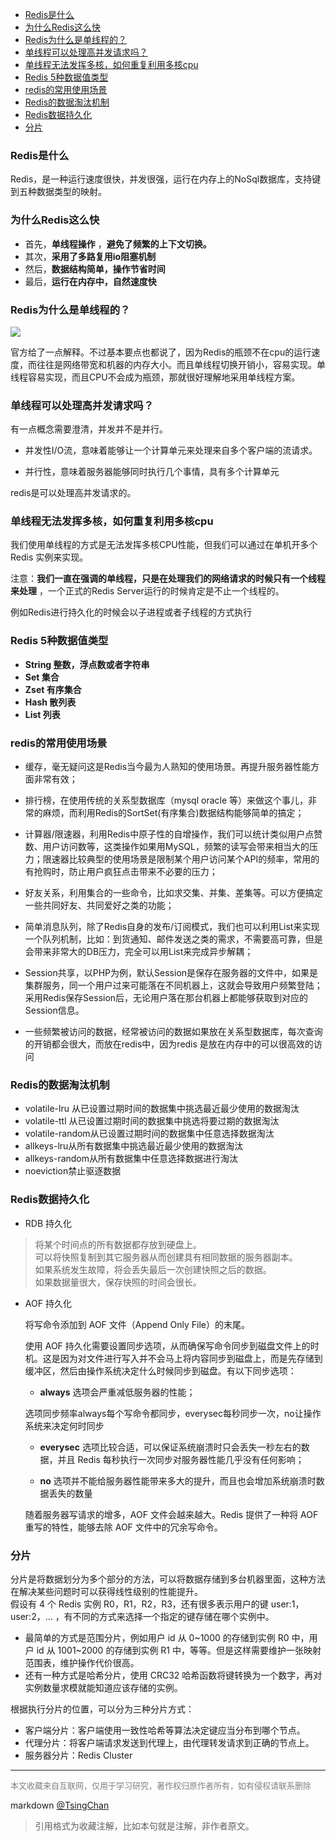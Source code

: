 

<!-- TOC -->

- [Redis是什么](#redis是什么)
- [为什么Redis这么快](#为什么redis这么快)
- [Redis为什么是单线程的？](#redis为什么是单线程的)
- [单线程可以处理高并发请求吗？](#单线程可以处理高并发请求吗)
- [单线程无法发挥多核，如何重复利用多核cpu](#单线程无法发挥多核如何重复利用多核cpu)
- [Redis 5种数据值类型](#redis-5种数据值类型)
- [redis的常用使用场景](#redis的常用使用场景)
- [Redis的数据淘汰机制](#redis的数据淘汰机制)
- [Redis数据持久化](#redis数据持久化)
- [分片](#分片)

<!-- /TOC -->


### Redis是什么

Redis，是一种运行速度很快，并发很强，运行在内存上的NoSql数据库，支持键到五种数据类型的映射。

### 为什么Redis这么快

- 首先，**单线程操作** ，**避免了频繁的上下文切换。**   
- 其次，**采用了多路复用io阻塞机制**   
- 然后，**数据结构简单，操作节省时间**   
- 最后，**运行在内存中，自然速度快**

### Redis为什么是单线程的？

![](https://pic2.zhimg.com/v2-581ac1ca10563013cd625ac602f33e79_b.jpg)

官方给了一点解释。不过基本要点也都说了，因为Redis的瓶颈不在cpu的运行速度，而往往是网络带宽和机器的内存大小。而且单线程切换开销小，容易实现。单线程容易实现，而且CPU不会成为瓶颈，那就很好理解地采用单线程方案。


### 单线程可以处理高并发请求吗？

有一点概念需要澄清，并发并不是并行。  

- 并发性I/O流，意味着能够让一个计算单元来处理来自多个客户端的流请求。

- 并行性，意味着服务器能够同时执行几个事情，具有多个计算单元

redis是可以处理高并发请求的。


### 单线程无法发挥多核，如何重复利用多核cpu

我们使用单线程的方式是无法发挥多核CPU性能，但我们可以通过在单机开多个Redis 实例来实现。

注意：**我们一直在强调的单线程，只是在处理我们的网络请求的时候只有一个线程来处理** ，一个正式的Redis Server运行的时候肯定是不止一个线程的。

例如Redis进行持久化的时候会以子进程或者子线程的方式执行

### Redis 5种数据值类型

- **String 整数，浮点数或者字符串**   
- **Set 集合**   
- **Zset 有序集合**   
- **Hash 散列表**   
- **List 列表**


### redis的常用使用场景


- 缓存，毫无疑问这是Redis当今最为人熟知的使用场景。再提升服务器性能方面非常有效；

- 排行榜，在使用传统的关系型数据库（mysql oracle 等）来做这个事儿，非常的麻烦，而利用Redis的SortSet(有序集合)数据结构能够简单的搞定；

- 计算器/限速器，利用Redis中原子性的自增操作，我们可以统计类似用户点赞数、用户访问数等，这类操作如果用MySQL，频繁的读写会带来相当大的压力；限速器比较典型的使用场景是限制某个用户访问某个API的频率，常用的有抢购时，防止用户疯狂点击带来不必要的压力；

- 好友关系，利用集合的一些命令，比如求交集、并集、差集等。可以方便搞定一些共同好友、共同爱好之类的功能；

- 简单消息队列，除了Redis自身的发布/订阅模式，我们也可以利用List来实现一个队列机制，比如：到货通知、邮件发送之类的需求，不需要高可靠，但是会带来非常大的DB压力，完全可以用List来完成异步解耦；

- Session共享，以PHP为例，默认Session是保存在服务器的文件中，如果是集群服务，同一个用户过来可能落在不同机器上，这就会导致用户频繁登陆；采用Redis保存Session后，无论用户落在那台机器上都能够获取到对应的Session信息。

- 一些频繁被访问的数据，经常被访问的数据如果放在关系型数据库，每次查询的开销都会很大，而放在redis中，因为redis 是放在内存中的可以很高效的访问


### Redis的数据淘汰机制

- volatile-lru 从已设置过期时间的数据集中挑选最近最少使用的数据淘汰  
- volatile-ttl 从已设置过期时间的数据集中挑选将要过期的数据淘汰  
- volatile-random从已设置过期时间的数据集中任意选择数据淘汰  
- allkeys-lru从所有数据集中挑选最近最少使用的数据淘汰  
- allkeys-random从所有数据集中任意选择数据进行淘汰  
- noeviction禁止驱逐数据

### Redis数据持久化

- RDB 持久化

> 将某个时间点的所有数据都存放到硬盘上。  
> 可以将快照复制到其它服务器从而创建具有相同数据的服务器副本。  
> 如果系统发生故障，将会丢失最后一次创建快照之后的数据。  
> 如果数据量很大，保存快照的时间会很长。  

- AOF 持久化

    将写命令添加到 AOF 文件（Append Only File）的末尾。

    使用 AOF 持久化需要设置同步选项，从而确保写命令同步到磁盘文件上的时机。这是因为对文件进行写入并不会马上将内容同步到磁盘上，而是先存储到缓冲区，然后由操作系统决定什么时候同步到磁盘。有以下同步选项：  
    
    - **always** 选项会严重减低服务器的性能；  

    选项同步频率always每个写命令都同步，everysec每秒同步一次，no让操作系统来决定何时同步  

    - **everysec**  选项比较合适，可以保证系统崩溃时只会丢失一秒左右的数据，并且 Redis 每秒执行一次同步对服务器性能几乎没有任何影响；  

    - **no** 选项并不能给服务器性能带来多大的提升，而且也会增加系统崩溃时数据丢失的数量  

    随着服务器写请求的增多，AOF 文件会越来越大。Redis 提供了一种将 AOF 重写的特性，能够去除 AOF 文件中的冗余写命令。


### 分片

分片是将数据划分为多个部分的方法，可以将数据存储到多台机器里面，这种方法在解决某些问题时可以获得线性级别的性能提升。  
假设有 4 个 Redis 实例 R0，R1，R2，R3，还有很多表示用户的键 user:1，user:2，... ，有不同的方式来选择一个指定的键存储在哪个实例中。  

- 最简单的方式是范围分片，例如用户 id 从 0~1000 的存储到实例 R0 中，用户 id 从 1001~2000 的存储到实例 R1 中，等等。但是这样需要维护一张映射范围表，维护操作代价很高。  
- 还有一种方式是哈希分片，使用 CRC32 哈希函数将键转换为一个数字，再对实例数量求模就能知道应该存储的实例。  


根据执行分片的位置，可以分为三种分片方式：  

- 客户端分片：客户端使用一致性哈希等算法决定键应当分布到哪个节点。  
- 代理分片：将客户端请求发送到代理上，由代理转发请求到正确的节点上。  
- 服务器分片：Redis Cluster



----
<font size=2 color='grey'>本文收藏来自互联网，仅用于学习研究，著作权归原作者所有，如有侵权请联系删除</font>

markdown [@TsingChan](http://www.9ong.com/) 

> 引用格式为收藏注解，比如本句就是注解，非作者原文。
